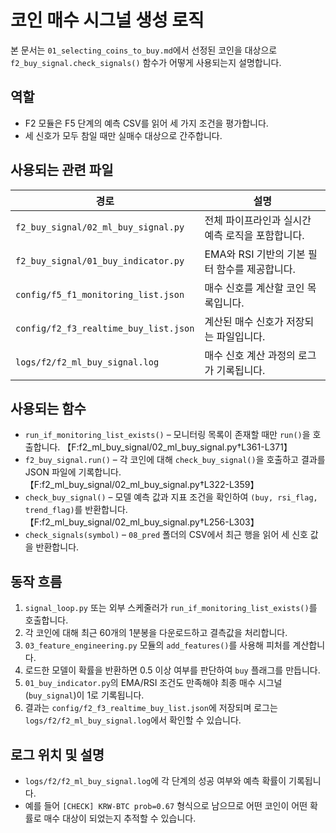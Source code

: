 # 코인 매수 시그널 생성 로직

본 문서는 `01_selecting_coins_to_buy.md`에서 선정된 코인을 대상으로 `f2_buy_signal.check_signals()` 함수가 어떻게 사용되는지 설명합니다.

## 역할
- F2 모듈은 F5 단계의 예측 CSV를 읽어 세 가지 조건을 평가합니다.
- 세 신호가 모두 참일 때만 실매수 대상으로 간주합니다.

## 사용되는 관련 파일
| 경로 | 설명 |
| --- | --- |
| `f2_buy_signal/02_ml_buy_signal.py` | 전체 파이프라인과 실시간 예측 로직을 포함합니다. |
| `f2_buy_signal/01_buy_indicator.py` | EMA와 RSI 기반의 기본 필터 함수를 제공합니다. |
| `config/f5_f1_monitoring_list.json` | 매수 신호를 계산할 코인 목록입니다. |
| `config/f2_f3_realtime_buy_list.json` | 계산된 매수 신호가 저장되는 파일입니다. |
| `logs/f2/f2_ml_buy_signal.log` | 매수 신호 계산 과정의 로그가 기록됩니다. |

## 사용되는 함수
- `run_if_monitoring_list_exists()` – 모니터링 목록이 존재할 때만 `run()`을 호출합니다. 【F:f2_ml_buy_signal/02_ml_buy_signal.py†L361-L371】
- `f2_buy_signal.run()` – 각 코인에 대해 `check_buy_signal()`을 호출하고 결과를 JSON 파일에 기록합니다. 【F:f2_ml_buy_signal/02_ml_buy_signal.py†L322-L359】
- `check_buy_signal()` – 모델 예측 값과 지표 조건을 확인하여 `(buy, rsi_flag, trend_flag)`를 반환합니다. 【F:f2_ml_buy_signal/02_ml_buy_signal.py†L256-L303】
- `check_signals(symbol)` – `08_pred` 폴더의 CSV에서 최근 행을 읽어 세 신호 값을 반환합니다.

## 동작 흐름
1. `signal_loop.py` 또는 외부 스케줄러가 `run_if_monitoring_list_exists()`를 호출합니다.
2. 각 코인에 대해 최근 60개의 1분봉을 다운로드하고 결측값을 처리합니다.
3. `03_feature_engineering.py` 모듈의 `add_features()`를 사용해 피처를 계산합니다.
4. 로드한 모델이 확률을 반환하면 0.5 이상 여부를 판단하여 `buy` 플래그를 만듭니다.
5. `01_buy_indicator.py`의 EMA/RSI 조건도 만족해야 최종 매수 시그널(`buy_signal`)이 1로 기록됩니다.
6. 결과는 `config/f2_f3_realtime_buy_list.json`에 저장되며 로그는 `logs/f2/f2_ml_buy_signal.log`에서 확인할 수 있습니다.

## 로그 위치 및 설명
- `logs/f2/f2_ml_buy_signal.log`에 각 단계의 성공 여부와 예측 확률이 기록됩니다.
- 예를 들어 `[CHECK] KRW-BTC prob=0.67` 형식으로 남으므로 어떤 코인이 어떤 확률로 매수 대상이 되었는지 추적할 수 있습니다.
